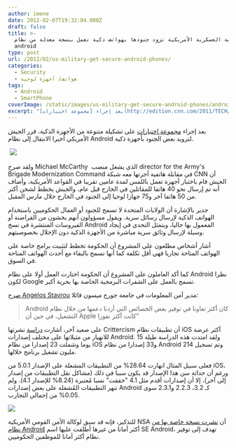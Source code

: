 ```yaml
---
author: imene
date: 2012-02-07T19:32:04.000Z
draft: false
title: >-
  المؤسسة العسكرية الأمريكية تزود جنودها بهواتف ذكية تعمل بنسخة معدلة من نظام
  android  
type: post
url: /2012/02/us-military-get-secure-android-phones/
categories:
  - Security
  - هواتف/ أجهزة لوحية
tags:
  - Android
  - SmartPhone
coverImage: /static/images/us-military-get-secure-android-phones/android-logo-military.jpg
excerpt: "بعد إجراء [مجموعة اختبارات](http://edition.cnn.com/2011/TECH/mobile/07/12/army.smartphones/index.html) على تشكيلة متنوعة من الأجهزة الذكية، قرر الجيش الأمريكي أخيرا الانتقال إلى نظام Android لتزويد بعض الجنود بأجهزة ذكية.\n\n\_\n\nولقد صرح Michael McCarthy \_الذي يشغل منصب director for the Army's Brigade Modernization Command في مقابلة هاتفية أجرتها"
---
```

بعد إجراء [مجموعة اختبارات](http://edition.cnn.com/2011/TECH/mobile/07/12/army.smartphones/index.html) على تشكيلة متنوعة من الأجهزة الذكية، قرر الجيش الأمريكي أخيرا الانتقال إلى نظام Android لتزويد بعض الجنود بأجهزة ذكية.

 ![](/static/images/us-military-get-secure-android-phones/android-logo-military.jpg)

ولقد صرح Michael McCarthy  الذي يشغل منصب director for the Army's Brigade Modernization Command في مقابلة هاتفية أجرتها معه شبكة CNN أن الجيش قام باختبار أجهزة تعمل باللمس لمدة عامين تقريبا في القواعد الأمريكية، وأضاف أنه تم إرسال نحو 40 هاتفا للمقاتلين في الخارج قبل عام، والجيش يخطط لشحن أكثر من 50 هاتفا آخر و75 جهازا لوحيا إلى الجنود في الخارج خلال مارس المقبل.

جدير بالإشارة أن الولايات المتحدة لا تسمح للجنود أو العمال الحكوميين باستخدام الهواتف الذكية لإرسال رسائل سرية. ويقول مسؤولون أنهم يخشون من القراصنة أو الفيروسات المنتشرة في نسخ Android المعمول بها حاليا، ويتمثل التحدي في إيجاد وسيلة لإرسال وثائق سرية مباشرة من الأجهزة الذكية دون الإخلال بخصوصيتهم.

أشار أشخاص مطلعون على المشروع أن الحكومة تخطط لتثبيت برامج خاصة على الهواتف المتاحة تجاريا فهي أقل تكلفة كما أنها تسمح بالبقاء مع أحدث الهواتف المتاحة في السوق.

كما أكد العاملون على المشروع أن الحكومة اختارت العمل أولا على نظام Android نظرا لكون Google تسمح بالعمل على الشفرات البرمجية الخاصة بها بحرية أكبر.

[صرح Angelos Stavrou](http://edition.cnn.com/2012/02/03/tech/mobile/government-android-phones/index.html) مدير أمن المعلومات في جامعة جورج ميسون قائلا:

> Android كان أكثر تعاونا في توفير بعض الخصائص التي أردنا دعمها من خلال نظام التشغيل، في حين أن Apple كانت أكثر نفورا"

على صعيد آخر، أشارت [دراسة](http://www.forbes.com/sites/tomiogeron/2012/02/02/does-ios-crash-more-than-android-a-data-dive/) نشرتها Crittercism أن تطبيقات نظام iOS أكثر عرضة للانهيار من مثيلاتها على مختلف إصدارات Android. ولقد امتدت هذه الدراسة طيلة 15 يوما وشملت 23 إصدارا من نظام iOS و33 إصدارا من نظام Android وتم تسجيل 214 مليون تشغيل برنامج خلالها.

فعلى سبيل المثال انهارت 28.64% من التطبيقات المشعلة على الإصدار 5.0.1 من iOS، ورغم أن حداثة سن هذا الإصدار قد يكون سببا في ذلك (مشاكل نقل التطبيقات من إصدار إلى آخر)، إلا أن إصدارات أقدم مثل 4.1 "حققت" نسبا مُعتبرة (8.24% للإصدار 4.1). ولم تنهر التطبيقات المُشغلة على بعض إصدارات Android كـ 3.2، 2.2.3 و2.3.1 سوى 0.05% من إجمالي التجارب.

![](/static/images/us-military-get-secure-android-phones/crashes-ios-android.png)

للتذكير، فإنه قد سبق لوكالة الأمن القومي الأمريكية NSA أن [نشرت نسخة خاصة بها من نظام Android](https://www.it-scoop.com/2012/01/nsa-se-android/) أكثر أمانا من غيرها أطلقت عليها اسم SE Android، تهدف إلى توفير نظام أكثر أمانا للموظفين الحكوميين.
